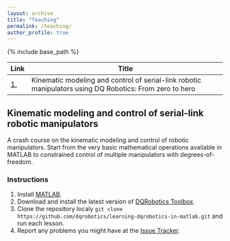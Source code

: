 ```yaml
---
layout: archive
title: "Teaching"
permalink: /teaching/
author_profile: true
---
```


{% include base_path %}

|Link|Title|
|---|---|
|[1.](#kinematic-modeling-and-control-of-serial-link-robotic-manipulators)|Kinematic modeling and control of serial-link robotic manipulators using DQ Robotics: From zero to hero|

## Kinematic modeling and control of serial-link robotic manipulators

A crash course on the kinematic modeling and control of robotic manipulators. Start from the very basic mathematical operations available in MATLAB to constrained control of multiple manipulators with degrees-of-freedom.

### Instructions

1. Install [MATLAB](https://www.mathworks.com/products/matlab.html).
2. Download and install the latest version of [DQRobotics Toolbox](https://github.com/dqrobotics/matlab/releases).
3. Clone the repository localy `git clone https://github.com/dqrobotics/learning-dqrobotics-in-matlab.git` and run each lesson.
4. Report any problems you might have at the [Issue Tracker](https://github.com/dqrobotics/learning-dqrobotics-in-matlab/issues).
